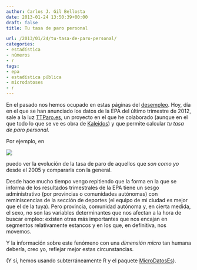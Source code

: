 ```yaml
---
author: Carlos J. Gil Bellosta
date: 2013-01-24 13:50:39+00:00
draft: false
title: Tu tasa de paro personal

url: /2013/01/24/tu-tasa-de-paro-personal/
categories:
- estadística
- números
- r
tags:
- epa
- estadística pública
- microdatoses
- r
---
```


En el pasado nos hemos ocupado en estas páginas del [desempleo](http://www.datanalytics.com/tag/epa/). Hoy, día en el que se han anunciado los datos de la EPA del último trimestre de 2012, sale a la luz [TTParo.es](http://tutasadeparo.es/), un proyecto en el que he colaborado (aunque en el que todo lo que se ve es obra de [Kaleidos](http://kaleidos.net/)) y que permite calcular _tu tasa de paro personal_.

Por ejemplo, en

[![](/wp-uploads/2013/01/mi_tasa_paro_personal.png#center)
](/wp-uploads/2013/01/mi_tasa_paro_personal.png#center)

puedo ver la evolución de la tasa de paro de aquellos que _son como yo_ desde el 2005 y compararla con la general.

Desde hace mucho tiempo vengo repitiendo que la forma en la que se informa de los resultados trimestrales de la EPA tiene un sesgo administrativo (por provincias o comunidades autónomas) con reminiscencias de la sección de deportes (el equipo de mi ciudad es mejor que el de la tuya). Pero provincia, comunidad autónoma y, en cierta medida, el sexo, no son las variables determinantes que nos afectan a la hora de buscar empleo: existen otras más importantes que nos encajan en segmentos relativamente estancos y en los que, en definitiva, nos movemos.

Y la información sobre este fenómeno con una _dimensión micro_ tan humana debería, creo yo, reflejar mejor estas circunstancias.

(Y sí, hemos usando subterráneamente R y el paquete [MicroDatosEs](http://www.datanalytics.com/tag/microdatoses/)).
